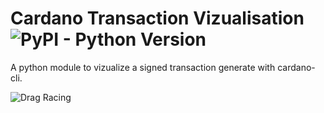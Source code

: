 # Cardano Transaction Vizualisation ![PyPI - Python Version](https://img.shields.io/badge/python-%3E%3D3.8-blue)

A python module to vizualize a signed transaction generate with cardano-cli.

![Drag Racing](./src/img/txMultiSign.svg)